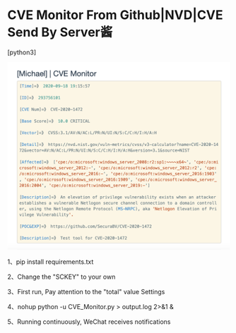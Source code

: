 # CVE Monitor From Github|NVD|CVE Send By Server酱

[python3]

![example](./img/example.png)

1、pip install requirements.txt



2、Change the "SCKEY" to your own



3、First run, Pay attention to the "total" value Settings



4、nohup python -u CVE_Monitor.py > output.log 2>&1 &



5、Running continuously, WeChat receives notifications


